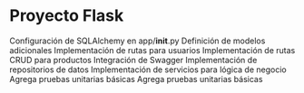 # Proyecto Flask
Configuración de SQLAlchemy en app/__init__.py
Definición de modelos adicionales
Implementación de rutas para usuarios
Implementación de rutas CRUD para productos
Integración de Swagger
Implementación de repositorios de datos
Implementación de servicios para lógica de negocio
Agrega pruebas unitarias básicas
Agrega pruebas unitarias básicas
